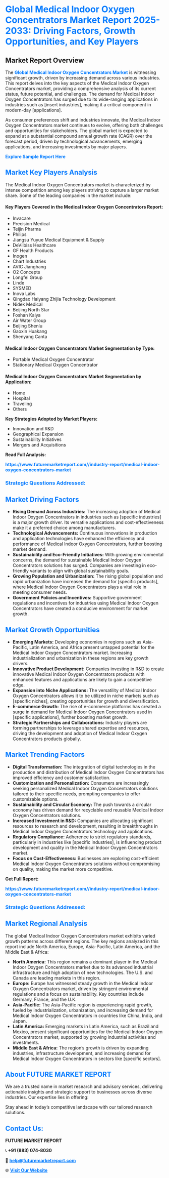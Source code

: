 <h1 style="color: #007BFF;">Global Medical Indoor Oxygen Concentrators Market Report 2025-2033: Driving Factors, Growth Opportunities, and Key Players</h1>

<section id="overview">
<h2>Market Report Overview</h2>
<p>The <a href="https://www.futuremarketreport.com//industry-report/medical-indoor-oxygen-concentrators-market" style="color: #007BFF; text-decoration: none;"><strong>Global Medical Indoor Oxygen Concentrators Market</strong></a> is witnessing significant growth, driven by increasing demand across various industries. This report delves into the key aspects of the Medical Indoor Oxygen Concentrators market, providing a comprehensive analysis of its current status, future potential, and challenges. The demand for Medical Indoor Oxygen Concentrators has surged due to its wide-ranging applications in industries such as [insert industries], making it a critical component in modern-day [applications].</p>
<p>As consumer preferences shift and industries innovate, the Medical Indoor Oxygen Concentrators market continues to evolve, offering both challenges and opportunities for stakeholders. The global market is expected to expand at a substantial compound annual growth rate (CAGR) over the forecast period, driven by technological advancements, emerging applications, and increasing investments by major players.</p>
</section>

<section id="overview">
<p><a href="https://www.futuremarketreport.com//request-sample/reportId=64378" style="color: #007BFF; text-decoration: none;"><strong>Explore Sample Report Here</strong></a></p>
</section>

<section id="key-players">
<h2 style="color: #007BFF;">Market Key Players Analysis</h2>
<p>The Medical Indoor Oxygen Concentrators market is characterized by intense competition among key players striving to capture a larger market share. Some of the leading companies in the market include:</p>
<h4>Key Players Covered in the Medical Indoor Oxygen Concentrators Report:</h4>
<ul><li>Invacare</li><li>Precision Medical</li><li>Teijin Pharma</li><li>Philips</li><li>Jiangsu Yuyue Medical Equipment &amp; Supply</li><li>DeVilbiss Healthcare</li><li>GF Health Products</li><li>Inogen</li><li>Chart Industries</li><li>AVIC Jianghang</li><li>O2 Concepts</li><li>Longfei Group</li><li>Linde</li><li>SYSMED</li><li>Inova Labs</li><li>Qingdao Haiyang Zhijia Technology Development</li><li>Nidek Medical</li><li>Beijing North Star</li><li>Foshan Kaiya</li><li>Air Water Group</li><li>Beijing Shenlu</li><li>Gaoxin Huakang</li><li>Shenyang Canta</li></ul>
<h4>Medical Indoor Oxygen Concentrators Market Segmentation by Type:</h4>
<ul><li>Portable Medical Oxygen Concentrator</li><li>Stationary Medical Oxygen Concentrator</li></ul>

<h4>Medical Indoor Oxygen Concentrators Market Segmentation by Application:</h4>
<ul><li>Home</li><li>Hospital</li><li>Traveling</li><li>Others</li></ul>
<p><strong>Key Strategies Adopted by Market Players:</strong></p>
<ul>
<li>Innovation and R&D</li>
<li>Geographical Expansion</li>
<li>Sustainability Initiatives</li>
<li>Mergers and Acquisitions</li>
</ul>
</section>

<section>
<p><strong>Read Full Analysis: </strong></p><a href="https://www.futuremarketreport.com//industry-report/medical-indoor-oxygen-concentrators-market" style="color: #007BFF; text-decoration: none;"><strong>https://www.futuremarketreport.com//industry-report/medical-indoor-oxygen-concentrators-market</strong></a>
<h3 style="color: #007BFF;">Strategic Questions Addressed:</h3>
</section>

<section id="driving-factors">
<h2 style="color: #007BFF;">Market Driving Factors</h2>
<ul>
<li><strong>Rising Demand Across Industries:</strong> The increasing adoption of Medical Indoor Oxygen Concentrators in industries such as [specific industries] is a major growth driver. Its versatile applications and cost-effectiveness make it a preferred choice among manufacturers.</li>
<li><strong>Technological Advancements:</strong> Continuous innovations in production and application technologies have enhanced the efficiency and performance of Medical Indoor Oxygen Concentrators, further boosting market demand.</li>
<li><strong>Sustainability and Eco-Friendly Initiatives:</strong> With growing environmental concerns, the demand for sustainable Medical Indoor Oxygen Concentrators solutions has surged. Companies are investing in eco-friendly variants to align with global sustainability goals.</li>
<li><strong>Growing Population and Urbanization:</strong> The rising global population and rapid urbanization have increased the demand for [specific products], where Medical Indoor Oxygen Concentrators plays a vital role in meeting consumer needs.</li>
<li><strong>Government Policies and Incentives:</strong> Supportive government regulations and incentives for industries using Medical Indoor Oxygen Concentrators have created a conducive environment for market growth.</li>
</ul>
</section>

<section id="growth-opportunities">
<h2 style="color: #007BFF;">Market Growth Opportunities</h2>
<ul>
<li><strong>Emerging Markets:</strong> Developing economies in regions such as Asia-Pacific, Latin America, and Africa present untapped potential for the Medical Indoor Oxygen Concentrators market. Increasing industrialization and urbanization in these regions are key growth drivers.</li>
<li><strong>Innovative Product Development:</strong> Companies investing in R&D to create innovative Medical Indoor Oxygen Concentrators products with enhanced features and applications are likely to gain a competitive edge.</li>
<li><strong>Expansion into Niche Applications:</strong> The versatility of Medical Indoor Oxygen Concentrators allows it to be utilized in niche markets such as [specific niches], creating opportunities for growth and diversification.</li>
<li><strong>E-commerce Growth:</strong> The rise of e-commerce platforms has created a surge in demand for Medical Indoor Oxygen Concentrators used in [specific applications], further boosting market growth.</li>
<li><strong>Strategic Partnerships and Collaborations:</strong> Industry players are forming partnerships to leverage shared expertise and resources, driving the development and adoption of Medical Indoor Oxygen Concentrators products globally.</li>
</ul>
</section>

<section id="trending-factors">
<h2 style="color: #007BFF;">Market Trending Factors</h2>
<ul>
<li><strong>Digital Transformation:</strong> The integration of digital technologies in the production and distribution of Medical Indoor Oxygen Concentrators has improved efficiency and customer satisfaction.</li>
<li><strong>Customization and Personalization:</strong> Consumers are increasingly seeking personalized Medical Indoor Oxygen Concentrators solutions tailored to their specific needs, prompting companies to offer customizable options.</li>
<li><strong>Sustainability and Circular Economy:</strong> The push towards a circular economy has driven demand for recyclable and reusable Medical Indoor Oxygen Concentrators solutions.</li>
<li><strong>Increased Investment in R&D:</strong> Companies are allocating significant resources to research and development, resulting in breakthroughs in Medical Indoor Oxygen Concentrators technology and applications.</li>
<li><strong>Regulatory Compliance:</strong> Adherence to strict regulatory standards, particularly in industries like [specific industries], is influencing product development and quality in the Medical Indoor Oxygen Concentrators market.</li>
<li><strong>Focus on Cost-Effectiveness:</strong> Businesses are exploring cost-efficient Medical Indoor Oxygen Concentrators solutions without compromising on quality, making the market more competitive.</li>
</ul>
</section>

<section>
<p><strong>Get Full Report: </strong></p><a href="https://www.futuremarketreport.com//industry-report/medical-indoor-oxygen-concentrators-market" style="color: #007BFF; text-decoration: none;"><strong>https://www.futuremarketreport.com//industry-report/medical-indoor-oxygen-concentrators-market</strong></a>
<h3 style="color: #007BFF;">Strategic Questions Addressed:</h3>
</section>


<section id="regional-analysis">
<h2 style="color: #007BFF;">Market Regional Analysis</h2>
<p>The global Medical Indoor Oxygen Concentrators market exhibits varied growth patterns across different regions. The key regions analyzed in this report include North America, Europe, Asia-Pacific, Latin America, and the Middle East & Africa:</p>
<ul>
<li><strong>North America:</strong> This region remains a dominant player in the Medical Indoor Oxygen Concentrators market due to its advanced industrial infrastructure and high adoption of new technologies. The U.S. and Canada are leading markets in this region.</li>
<li><strong>Europe:</strong> Europe has witnessed steady growth in the Medical Indoor Oxygen Concentrators market, driven by stringent environmental regulations and a focus on sustainability. Key countries include Germany, France, and the U.K.</li>
<li><strong>Asia-Pacific:</strong> The Asia-Pacific region is experiencing rapid growth, fueled by industrialization, urbanization, and increasing demand for Medical Indoor Oxygen Concentrators in countries like China, India, and Japan.</li>
<li><strong>Latin America:</strong> Emerging markets in Latin America, such as Brazil and Mexico, present significant opportunities for the Medical Indoor Oxygen Concentrators market, supported by growing industrial activities and investments.</li>
<li><strong>Middle East & Africa:</strong> The region’s growth is driven by expanding industries, infrastructure development, and increasing demand for Medical Indoor Oxygen Concentrators in sectors like [specific sectors].</li>
</ul>
</section>

<footer>
<h2 style="color: #007BFF;">About FUTURE MARKET REPORT</h2>
<p>We are a trusted name in market research and advisory services, delivering actionable insights and strategic support to businesses across diverse industries. Our expertise lies in offering:</p>

<p>Stay ahead in today’s competitive landscape with our tailored research solutions.</p>

<h2 style="color: #007BFF;">Contact Us:</h2>
<p><strong>FUTURE MARKET REPORT</strong></p>
<p>📞 <strong>+91 (883) 074-8030</strong></p>
<p>📧 <strong><a href="mailto:help@futuremarketreport.com" style="color: #007BFF;">help@futuremarketreport.com</a></strong></p>
<p>🌐 <strong><a href="https://www.futuremarketreport.com/" style="color: #007BFF;">Visit Our Website</a></strong></p>
</footer>